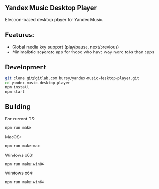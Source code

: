 ## Yandex Music Desktop Player
Electron-based desktop player for Yandex Music.

## Features:
* Global media key support (play/pause, next/previous)
* Minimalistic separate app for those who have way more tabs than apps 

## Development
```sh
git clone git@gitlab.com:bursy/yandex-music-desktop-player.git
cd yandex-music-desktop-player
npm install
npm start
```
## Building
For current OS:
```sh
npm run make
```
MacOS:
```sh
npm run make:mac
```
Windows x86:
```sh
npm run make:win86
```
Windows x64:
```sh
npm run make:win64
```